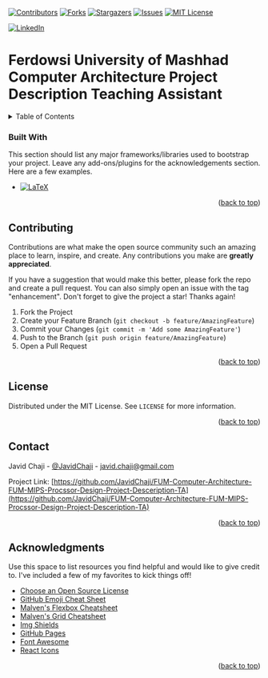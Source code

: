 <a name="readme-top"></a>


[![Contributors][contributors-shield]][contributors-url]
[![Forks][forks-shield]][forks-url]
[![Stargazers][stars-shield]][stars-url]
[![Issues][issues-shield]][issues-url]
[![MIT License][license-shield]][license-url]



[![LinkedIn][linkedin-shield]][javid-linkedin-url]


# Ferdowsi University of Mashhad Computer Architecture Project Description Teaching Assistant



<!-- TABLE OF CONTENTS -->
<details>
  <summary>Table of Contents</summary>
  <ol>
    <li>
      <a href="#about-the-project">About The Project</a>
      <ul>
        <li><a href="#built-with">Built With</a></li>
      </ul>
    </li>
    <li>
      <a href="#getting-started">Getting Started</a>
      <ul>
        <li><a href="#prerequisites">Prerequisites</a></li>
        <li><a href="#installation">Installation</a></li>
      </ul>
    </li>
    <li><a href="#usage">Usage</a></li>
    <li><a href="#roadmap">Roadmap</a></li>
    <li><a href="#contributing">Contributing</a></li>
    <li><a href="#license">License</a></li>
    <li><a href="#contact">Contact</a></li>
    <li><a href="#acknowledgments">Acknowledgments</a></li>
  </ol>
</details>




### Built With

This section should list any major frameworks/libraries used to bootstrap your project. Leave any add-ons/plugins for the acknowledgements section. Here are a few examples.

* [![LaTeX][LaTeX.org]][LaTeX-url]

<p align="right">(<a href="#readme-top">back to top</a>)</p>





<!-- CONTRIBUTING -->
## Contributing

Contributions are what make the open source community such an amazing place to learn, inspire, and create. Any contributions you make are **greatly appreciated**.

If you have a suggestion that would make this better, please fork the repo and create a pull request. You can also simply open an issue with the tag "enhancement".
Don't forget to give the project a star! Thanks again!

1. Fork the Project
2. Create your Feature Branch (`git checkout -b feature/AmazingFeature`)
3. Commit your Changes (`git commit -m 'Add some AmazingFeature'`)
4. Push to the Branch (`git push origin feature/AmazingFeature`)
5. Open a Pull Request

<p align="right">(<a href="#readme-top">back to top</a>)</p>





<!-- LICENSE -->
## License

Distributed under the MIT License. See `LICENSE` for more information.

<p align="right">(<a href="#readme-top">back to top</a>)</p>

<!-- CONTACT -->
## Contact

Javid Chaji - [@JavidChaji](https://twitter.com/JavidChaji) - javid.chaji@gmail.com

Project Link: [https://github.com/JavidChaji/FUM-Computer-Architecture-FUM-MIPS-Procssor-Design-Project-Desceription-TA](https://github.com/JavidChaji/FUM-Computer-Architecture-FUM-MIPS-Procssor-Design-Project-Desceription-TA)

<p align="right">(<a href="#readme-top">back to top</a>)</p>



<!-- ACKNOWLEDGMENTS -->
## Acknowledgments

Use this space to list resources you find helpful and would like to give credit to. I've included a few of my favorites to kick things off!

* [Choose an Open Source License](https://choosealicense.com)
* [GitHub Emoji Cheat Sheet](https://www.webpagefx.com/tools/emoji-cheat-sheet)
* [Malven's Flexbox Cheatsheet](https://flexbox.malven.co/)
* [Malven's Grid Cheatsheet](https://grid.malven.co/)
* [Img Shields](https://shields.io)
* [GitHub Pages](https://pages.github.com)
* [Font Awesome](https://fontawesome.com)
* [React Icons](https://react-icons.github.io/react-icons/search)

<p align="right">(<a href="#readme-top">back to top</a>)</p>




<!-- MARKDOWN LINKS & IMAGES -->
<!-- https://www.markdownguide.org/basic-syntax/#reference-style-links -->
<!-- https://ileriayo.github.io/markdown-badges/ -->

<!-- Contributors -->
[contributors-shield]: https://img.shields.io/github/contributors/javidchaji/FUM-Computer-Architecture-FUM-MIPS-Procssor-Design-Project-Desceription-TA.svg?style=for-the-badge

[contributors-url]: https://github.com/javidchaji/FUM-Computer-Architecture-FUM-MIPS-Procssor-Design-Project-Desceription-TA/graphs/contributors

<!-- Forks -->
[forks-shield]: https://img.shields.io/github/forks/javidchaji/FUM-Computer-Architecture-FUM-MIPS-Procssor-Design-Project-Desceription-TA.svg?style=for-the-badge

[forks-url]: https://github.com/javidchaji/FUM-Computer-Architecture-FUM-MIPS-Procssor-Design-Project-Desceription-TA/network/members


<!-- Stars -->
[stars-shield]: https://img.shields.io/github/stars/javidchaji/FUM-Computer-Architecture-FUM-MIPS-Procssor-Design-Project-Desceription-TA.svg?style=for-the-badge

[stars-url]: https://github.com/javidchaji/FUM-Computer-Architecture-FUM-MIPS-Procssor-Design-Project-Desceription-TA/stargazers


<!-- Issues -->
[issues-shield]: https://img.shields.io/github/issues/javidchaji/FUM-Computer-Architecture-FUM-MIPS-Procssor-Design-Project-Desceription-TA.svg?style=for-the-badge

[issues-url]: https://github.com/javidchaji/FUM-Computer-Architecture-FUM-MIPS-Procssor-Design-Project-Desceription-TA/issues


<!-- License -->
[license-shield]: https://img.shields.io/github/license/javidchaji/FUM-Computer-Architecture-FUM-MIPS-Procssor-Design-Project-Desceription-TA.svg?style=for-the-badge

[license-url]: https://github.com/javidchaji/FUM-Computer-Architecture-FUM-MIPS-Procssor-Design-Project-Desceription-TA/blob/master/LICENSE


<!-- Linkedin -->
[linkedin-shield]: https://img.shields.io/badge/linkedin-%230077B5.svg?style=for-the-badge&logo=linkedin&logoColor=white

[javid-linkedin-url]: https://linkedin.com/in/javidchaji




[LaTeX.org]: https://img.shields.io/badge/LaTeX-000000?style=for-the-badge&logo=LaTeX&logoColor=white
[LaTeX-url]: https://www.latex-project.org/
